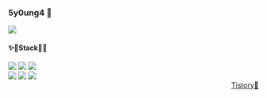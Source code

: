 ### 5y0ung4 👋

<!--
**5y0ung4/5y0ung4** is a ✨ _special_ ✨ repository because its `README.md` (this file) appears on your GitHub profile.

Here are some ideas to get you started:

- 🔭 I’m currently working on ...
- 🌱 I’m currently learning ...
- 👯 I’m looking to collaborate on ...
- 🤔 I’m looking for help with ...
- 💬 Ask me about ...
- 📫 How to reach me: ...
- 😄 Pronouns: ...
- ⚡ Fun fact: ...
-->

<div align = "left">
	<img src="https://capsule-render.vercel.app/api?type=waving&color=0:B2E4FF,100:959BDC&height=120&section=header&text=💻Young's%20Github🖥️&fontSize=30&" />
	<h4>✨🫧Stack🫧✨</h4>
</div>
<div align="left">
	<img src="https://img.shields.io/badge/Java-007396?style=flat&logo=Java&logoColor=white" />
	<img src="https://img.shields.io/badge/HTML5-E34F26?style=flat&logo=HTML5&logoColor=white" />
<!-- 	<img src="https://img.shields.io/badge/CSS3-1572B6?style=flat&logo=CSS3&logoColor=white" /> -->
	<img src="https://img.shields.io/badge/JavaScript-F7DF1E?style=flat&logo=JavaScript&logoColor=white" /><br>
	<img src="https://img.shields.io/badge/C++-00599C?style=flat&logo=C++&logoColor=white" />
<!-- 	<img src="https://img.shields.io/badge/C-A8B9CC?style=flat&logo=C&logoColor=white" /> -->
	<img src="https://img.shields.io/badge/Python-3776AB?style=flat&logo=Python&logoColor=white" />
	<img src="https://img.shields.io/badge/Unity-FFFFFF?style=flat&logo=Unity&logoColor=black" />
</div>





<div align = "right">
	<div style = "display:inline;">
		<!--<p>What I learn</p>-->
		<a href = "https://livealittle.tistory.com/">Tistory📝</a>
	</div>
</div>
